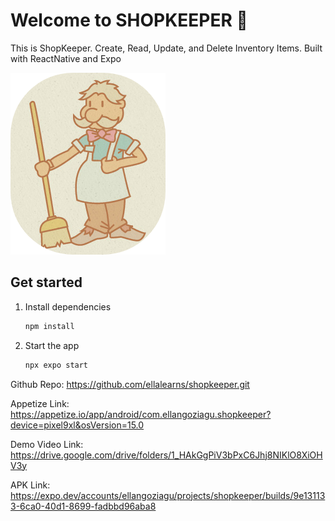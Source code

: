 # Welcome to SHOPKEEPER 👋

This is ShopKeeper. Create, Read, Update, and Delete Inventory Items. Built with ReactNative and Expo

![ShopKeeper](./assets/images/bgRounded.png)

## Get started

1. Install dependencies

   ```bash
   npm install
   ```

2. Start the app

   ```bash
   npx expo start
   ```

Github Repo:
https://github.com/ellalearns/shopkeeper.git


Appetize Link:
https://appetize.io/app/android/com.ellangoziagu.shopkeeper?device=pixel9xl&osVersion=15.0

Demo Video Link:
https://drive.google.com/drive/folders/1_HAkGgPiV3bPxC6Jhj8NIKlO8XiOHV3y 


APK Link:
https://expo.dev/accounts/ellangoziagu/projects/shopkeeper/builds/9e131133-6ca0-40d1-8699-fadbbd96aba8